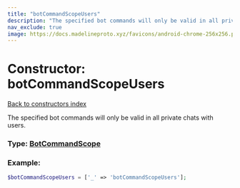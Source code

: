 ```yaml
---
title: "botCommandScopeUsers"
description: "The specified bot commands will only be valid in all private chats with users."
nav_exclude: true
image: https://docs.madelineproto.xyz/favicons/android-chrome-256x256.png
---
```

# Constructor: botCommandScopeUsers  
[Back to constructors index](/API_docs/constructors/index.html)



The specified bot commands will only be valid in all private chats with users.




### Type: [BotCommandScope](/API_docs/types/BotCommandScope.html)


### Example:

```php
$botCommandScopeUsers = ['_' => 'botCommandScopeUsers'];
```  
